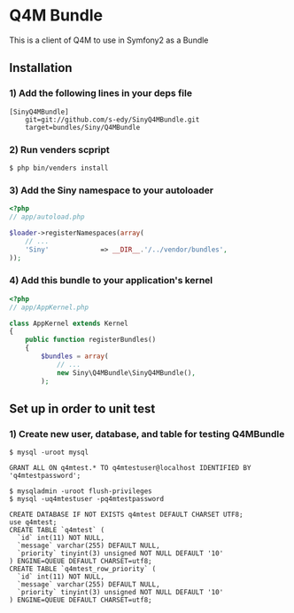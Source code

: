 Q4M Bundle
==========

This is a client of Q4M to use in Symfony2 as a Bundle

Installation
-------------

### 1) Add the following lines in your deps file

```
[SinyQ4MBundle]
    git=git://github.com/s-edy/SinyQ4MBundle.git
    target=bundles/Siny/Q4MBundle
```

### 2) Run venders scpript

```
$ php bin/venders install
```

### 3) Add the Siny namespace to your autoloader

```php
<?php
// app/autoload.php

$loader->registerNamespaces(array(
	// ...
	'Siny'             => __DIR__.'/../vendor/bundles',
));
```

### 4) Add this bundle to your application's kernel

```php
<?php
// app/AppKernel.php

class AppKernel extends Kernel
{
    public function registerBundles()
    {
        $bundles = array(
        	// ...
            new Siny\Q4MBundle\SinyQ4MBundle(),
        );
```

Set up in order to unit test
----------------------------

### 1) Create new user, database, and table for testing Q4MBundle

```shell
$ mysql -uroot mysql
```

```mysql
GRANT ALL ON q4mtest.* TO q4mtestuser@localhost IDENTIFIED BY 'q4mtestpassword';
```

```shell
$ mysqladmin -uroot flush-privileges
$ mysql -uq4mtestuser -pq4mtestpassword
```

```mysql
CREATE DATABASE IF NOT EXISTS q4mtest DEFAULT CHARSET UTF8;
use q4mtest;
CREATE TABLE `q4mtest` (
  `id` int(11) NOT NULL,
  `message` varchar(255) DEFAULT NULL,
  `priority` tinyint(3) unsigned NOT NULL DEFAULT '10'
) ENGINE=QUEUE DEFAULT CHARSET=utf8;
CREATE TABLE `q4mtest_row_priority` (
  `id` int(11) NOT NULL,
  `message` varchar(255) DEFAULT NULL,
  `priority` tinyint(3) unsigned NOT NULL DEFAULT '10'
) ENGINE=QUEUE DEFAULT CHARSET=utf8;
```